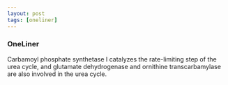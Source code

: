 ```yaml
---
layout: post
tags: [oneliner]
---
```



### OneLiner

Carbamoyl phosphate synthetase I catalyzes the rate-limiting step of the urea cycle, and glutamate dehydrogenase and ornithine transcarbamylase are also involved in the urea cycle.
